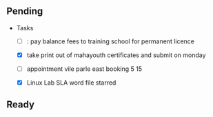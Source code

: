 ## Pending 
- Tasks  
  - [ ] : pay balance fees to training school for permanent licence 
  - [x]   take print out of mahayouth certificates and submit on monday
  - [ ]   appointment  vile parle east booking    5 15
  - [x]    Linux Lab SLA word file starred  
  
  
  
  
  

## Ready
